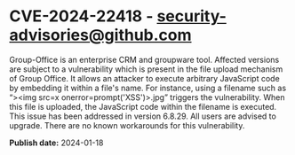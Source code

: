 # CVE-2024-22418 - security-advisories@github.com

Group-Office is an enterprise CRM and groupware tool. Affected versions are subject to a vulnerability which is present in the file upload mechanism of Group Office. It allows an attacker to execute arbitrary JavaScript code by embedding it within a file's name. For instance, using a filename such as “><img src=x onerror=prompt('XSS')>.jpg” triggers the vulnerability. When this file is uploaded, the JavaScript code within the filename is executed. This issue has been addressed in version 6.8.29. All users are advised to upgrade. There are no known workarounds for this vulnerability.

**Publish date:** 2024-01-18
